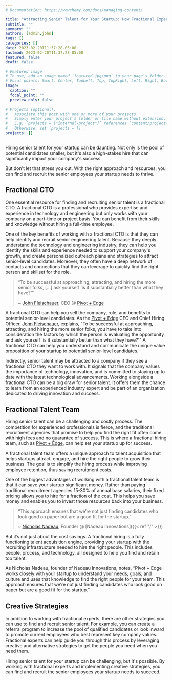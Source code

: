 ```yaml
---
# Documentation: https://wowchemy.com/docs/managing-content/

title: "Attracting Senior Talent for Your Startup: How Fractional Experts Can Help"
subtitle: ""
summary: ""
authors: [admin,john]
tags: []
categories: []
date: 2023-02-20T11:37:28-05:00
lastmod: 2023-02-20T11:37:28-05:00
featured: false
draft: false

# Featured image
# To use, add an image named `featured.jpg/png` to your page's folder.
# Focal points: Smart, Center, TopLeft, Top, TopRight, Left, Right, BottomLeft, Bottom, BottomRight.
image:
  caption: ""
  focal_point: ""
  preview_only: false

# Projects (optional).
#   Associate this post with one or more of your projects.
#   Simply enter your project's folder or file name without extension.
#   E.g. `projects = ["internal-project"]` references `content/project/deep-learning/index.md`.
#   Otherwise, set `projects = []`.
projects: []
---
```


Hiring senior talent for your startup can be daunting. Not only is the pool of potential candidates smaller, but it's also a high-stakes hire that can significantly impact your company's success.

But don't let that stress you out. With the right approach and resources, you can find and recruit the senior employees your startup needs to thrive.

## Fractional CTO

One essential resource for finding and recruiting senior talent is a fractional CTO. A fractional CTO is a professional who provides expertise and experience in technology and engineering but only works with your company on a part-time or project basis. You can benefit from their skills and knowledge without hiring a full-time employee.

One of the key benefits of working with a fractional CTO is that they can help identify and recruit senior engineering talent. Because they deeply understand the technology and engineering industry, they can help you identify the skills and experience needed to support your company's growth, and create personalized outreach plans and strategies to attract senior-level candidates. Moreover, they often have a deep network of contacts and connections that they can leverage to quickly find the right person and skillset for the role.

> “To be successful at approaching, attracting, and hiring the more senior folks, [...] ask yourself 'is it substantially better than what they have?'"
>
> ~ [John Fleischauer](https://www.linkedin.com/in/bigtalljohn/), CEO @ [Pivot + Edge](https://www.pivotandedge.com/)

A fractional CTO can help you sell the company, role, and benefits to potential senior-level candidates. As the [Pivot + Edge](https://www.pivotandedge.com/) CEO and Chief Hiring Officer, [John Fleischauer](https://www.linkedin.com/in/bigtalljohn/), explains, "To be successful at approaching, attracting, and hiring the more senior folks, you have to take into consideration the factors by which the person is evaluating the opportunity and ask yourself 'is it substantially better than what they have?'" A fractional CTO can help you understand and communicate the unique value proposition of your startup to potential senior-level candidates.

Indirectly, senior talent may be attracted to a company if they see a fractional CTO they want to work with. It signals that the company values the importance of technology, innovation, and is committed to staying up to date with the latest technological advancements. Working alongside a fractional CTO can be a big draw for senior talent. It offers them the chance to learn from an experienced industry expert and be part of an organization dedicated to driving innovation and success.

## Fractional Talent Team

Hiring senior talent can be a challenging and costly process. The competition for experienced professionals is fierce, and the traditional recruitment agencies that promise to help you find the right fit often come with high fees and no guarantee of success. This is where a fractional hiring team, such as [Pivot + Edge](https://www.pivotandedge.com/), can help set your startup up for success.

A fractional talent team offers a unique approach to talent acquisition that helps startups attract, engage, and hire the right people to grow their business. The goal is to simplify the hiring process while improving employee retention, thus saving recruitment costs.

One of the biggest advantages of working with a fractional talent team is that it can save your startup significant money. Rather than paying traditional recruitment agencies 15-30% of annual base salaries, their fixed pricing allows you to hire for a fraction of the cost. This helps you save money and enables you to invest those resources back into your business.

> “This approach ensures that we’re not just finding candidates who look good on paper but are a good fit for the startup.”
>
> ~ [Nicholas Nadeau](https://www.linkedin.com/in/engnadeau), Founder @ [Nadeau Innovations]({{< ref "/" >}})

But it’s not just about the cost savings. A fractional hiring is a fully functioning talent acquisition engine, providing your startup with the recruiting infrastructure needed to hire the right people. This includes people, process, and technology, all designed to help you find and retain top talent.

As Nicholas Nadeau, founder of Nadeau Innovations, notes, “Pivot + Edge works closely with your startup to understand your needs, goals, and culture and uses that knowledge to find the right people for your team. This approach ensures that we’re not just finding candidates who look good on paper but are a good fit for the startup.”

## Creative Strategies

In addition to working with fractional experts, there are other strategies you can use to find and recruit senior talent. For example, you can create a referral program to increase the pool of qualified candidates or look inward to promote current employees who best represent key company values. Fractional experts can help guide you through this process by leveraging creative and alternative strategies to get the people you need when you need them.

Hiring senior talent for your startup can be challenging, but it's possible. By working with fractional experts and implementing creative strategies, you can find and recruit the senior employees your startup needs to succeed.
